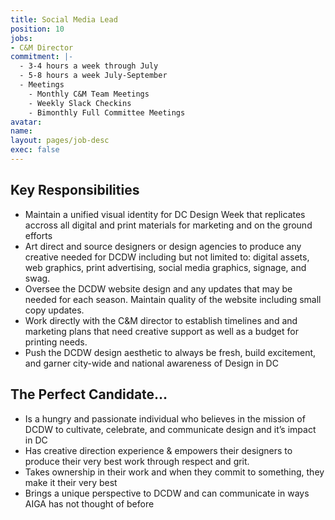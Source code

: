 ```yaml
---
title: Social Media Lead
position: 10
jobs:
- C&M Director
commitment: |-
  - 3-4 hours a week through July
  - 5-8 hours a week July-September
  - Meetings
    - Monthly C&M Team Meetings
    - Weekly Slack Checkins
    - Bimonthly Full Committee Meetings
avatar: 
name: 
layout: pages/job-desc
exec: false
---
```


## Key Responsibilities
  - Maintain a unified visual identity for DC Design Week that replicates accross all digital and print materials for marketing and on the ground efforts
  - Art direct and source designers or design agencies to produce any creative needed for DCDW including but not limited to: digital assets, web graphics, print advertising, social media graphics, signage, and swag.
  - Oversee the DCDW website design and any updates that may be needed for each season. Maintain quality of the website including small copy updates.
  - Work directly with the C&M director to establish timelines and and marketing plans that need creative support as well as a budget for printing needs.
  - Push the DCDW design aesthetic to always be fresh, build excitement, and garner city-wide and national awareness of Design in DC

## The Perfect Candidate…
  - Is a hungry and passionate individual who believes in the mission of DCDW to cultivate, celebrate, and communicate design and it’s impact in DC
  - Has creative direction experience & empowers their designers to produce their very best work through respect and grit.
  - Takes ownership in their work and when they commit to something, they make it their very best
  - Brings a unique perspective to DCDW and can communicate in ways AIGA has not thought of before
